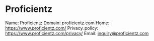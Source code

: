 
# Proficientz

Name: Proficientz
Domain: proficientz.com
Home: https://www.proficientz.com/
Privacy_policy: https://www.proficientz.com/privacy/
Email: inquiry@proficientz.com
